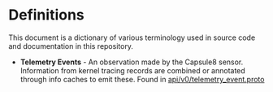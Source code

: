 # Definitions

This document is a dictionary of various terminology used in source code and documentation in this repository. 

- __Telemetry Events__ - An observation made by the Capsule8 sensor. Information from kernel tracing records are combined or annotated through info caches to emit these. Found in [api/v0/telemetry_event.proto](/api/v0/telemetry_event.proto)
 
